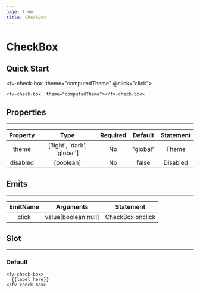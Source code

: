 ```yaml
---
page: true
title: CheckBox
---
```


<script lang="ts" setup>
import { ref, onMounted, onBeforeUnmount, computed } from 'vue'; 

const isDark = ref(false)

let observer: MutationObserver|undefined = undefined; 

const setDark = () => {
  isDark.value = document.documentElement.classList.contains('dark'); 
}; 

onMounted(() => {
  setDark(); 
  observer = new MutationObserver(setDark); 
  observer.observe(document.documentElement, {

    attributes: true,
    attributeFilter: ['class'],

  }); 
}); 

onBeforeUnmount(() => {
  observer?.disconnect(); 
}); 

const computedTheme = computed(()=>{

    if (isDark.value){
        return 'dark'
    }
    return 'light'

})

function click(){

    alert('click')

}
</script>

# CheckBox

## Quick Start    

<fv-check-box :theme="computedTheme" @click="click"></fv-check-box>

``` vue
<fv-check-box :theme="computedTheme"></fv-check-box>
```

## Properties

---
|  Property  |             Type             | Required | Default |    Statement    |
|:------------:|:----------------------------------:|:--------------:|:---------------:|:---------------------:|
|    theme     | ['light', 'dark', 'global'] |       No       |     "global"      |     Theme      |
|   disabled   |             [boolean]              |       No       |      false      |    Disabled    |


## Emits

---
| EmitName | Arguments | Statement |
|:------------:|:--------------:|:---------------:|
|    click     |     value[boolean\|null]      | CheckBox onclick  |

## Slot

---

### Default

```vue
<fv-check-box>
  {{label here}}
</fv-check-box>
```
